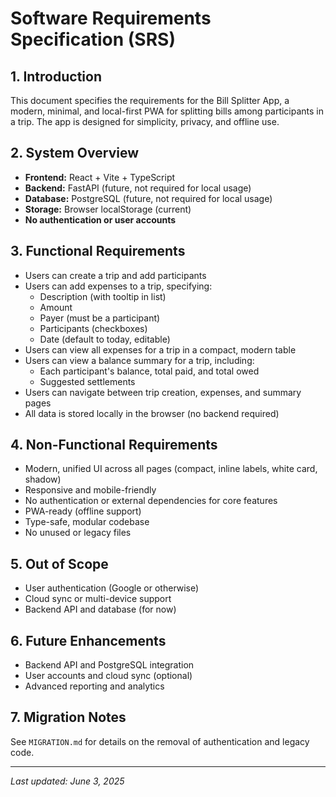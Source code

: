 # Software Requirements Specification (SRS)

## 1. Introduction
This document specifies the requirements for the Bill Splitter App, a modern, minimal, and local-first PWA for splitting bills among participants in a trip. The app is designed for simplicity, privacy, and offline use.

## 2. System Overview
- **Frontend:** React + Vite + TypeScript
- **Backend:** FastAPI (future, not required for local usage)
- **Database:** PostgreSQL (future, not required for local usage)
- **Storage:** Browser localStorage (current)
- **No authentication or user accounts**

## 3. Functional Requirements
- Users can create a trip and add participants
- Users can add expenses to a trip, specifying:
  - Description (with tooltip in list)
  - Amount
  - Payer (must be a participant)
  - Participants (checkboxes)
  - Date (default to today, editable)
- Users can view all expenses for a trip in a compact, modern table
- Users can view a balance summary for a trip, including:
  - Each participant's balance, total paid, and total owed
  - Suggested settlements
- Users can navigate between trip creation, expenses, and summary pages
- All data is stored locally in the browser (no backend required)

## 4. Non-Functional Requirements
- Modern, unified UI across all pages (compact, inline labels, white card, shadow)
- Responsive and mobile-friendly
- No authentication or external dependencies for core features
- PWA-ready (offline support)
- Type-safe, modular codebase
- No unused or legacy files

## 5. Out of Scope
- User authentication (Google or otherwise)
- Cloud sync or multi-device support
- Backend API and database (for now)

## 6. Future Enhancements
- Backend API and PostgreSQL integration
- User accounts and cloud sync (optional)
- Advanced reporting and analytics

## 7. Migration Notes
See `MIGRATION.md` for details on the removal of authentication and legacy code.

---

_Last updated: June 3, 2025_
